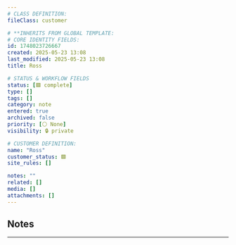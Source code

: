 ```yaml
---
# CLASS DEFINITION:
fileClass: customer

# **INHERITS FROM GLOBAL TEMPLATE:
# CORE IDENTITY FIELDS:
id: 1748023726667
created: 2025-05-23 13:08
last_modified: 2025-05-23 13:08
title: Ross

# STATUS & WORKFLOW FIELDS
status: [🟩 complete]
type: []
tags: []
category: note
entered: true
archived: false
priority: [⚪ None]
visibility: 🔒 private

# CUSTOMER DEFINITION:
name: "Ross"
customer_status: 🟩
site_rules: []

notes: ""
related: []
media: []
attachments: []
---
```


## Notes
---

